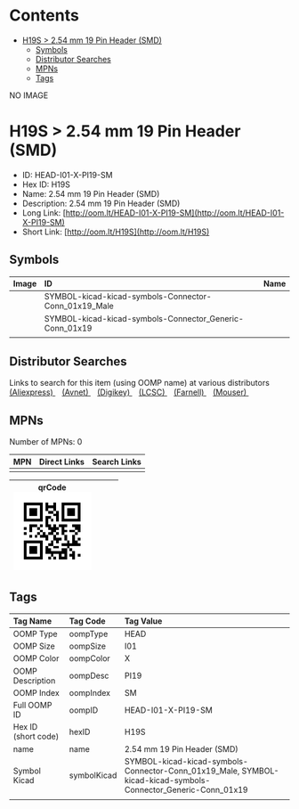 



Contents
========

* [H19S > 2.54 mm 19 Pin Header (SMD)](#h19s--254-mm-19-pin-header-smd)
	* [Symbols](#symbols)
	* [Distributor Searches](#distributor-searches)
	* [MPNs](#mpns)
	* [Tags](#tags)
  
NO IMAGE  
# H19S > 2.54 mm 19 Pin Header (SMD)

- ID: HEAD-I01-X-PI19-SM
- Hex ID: H19S
- Name: 2.54 mm 19 Pin Header (SMD)
- Description: 2.54 mm 19 Pin Header (SMD)
- Long Link: [http://oom.lt/HEAD-I01-X-PI19-SM](http://oom.lt/HEAD-I01-X-PI19-SM)
- Short Link: [http://oom.lt/H19S](http://oom.lt/H19S)

## Symbols
  

|Image|ID|Name|
| :--- | :--- | :--- |
|![]()|SYMBOL-kicad-kicad-symbols-Connector-Conn_01x19_Male||
|![]()|SYMBOL-kicad-kicad-symbols-Connector_Generic-Conn_01x19||
||||

## Distributor Searches
  
Links to search for this item (using OOMP name) at various distributors  
[(Aliexpress) ](https://www.aliexpress.com/wholesale?SearchText=11172.54+mm+19+Pin+Header+SMD)&nbsp;&nbsp;&nbsp;[(Avnet) ](https://www.avnet.com/shop/us/search/2.54+mm+19+Pin+Header+SMD)&nbsp;&nbsp;&nbsp;[(Digikey) ](https://www.digikey.co.uk/en/products/result?s=2.54+mm+19+Pin+Header+SMD)&nbsp;&nbsp;&nbsp;[(LCSC) ](https://www.lcsc.com/search?q=2.54+mm+19+Pin+Header+SMD)&nbsp;&nbsp;&nbsp;[(Farnell) ](https://uk.farnell.com/search?st=2.54+mm+19+Pin+Header+SMD)&nbsp;&nbsp;&nbsp;[(Mouser) ](https://www.mouser.com/c/?q=2.54+mm+19+Pin+Header+SMD)&nbsp;&nbsp;&nbsp;
## MPNs
  
Number of MPNs: 0  

|MPN|Direct Links|Search Links|
| :--- | :--- | :--- |
||||
  

|qrCode<br>[![](https://raw.githubusercontent.com/oomlout/oomlout_OOMP_parts_V2/main/HEAD/I01/X/PI19/SM/qrCode_140.png)](https://github.com/oomlout/oomlout_OOMP_parts_V2/tree/main/HEAD/I01/X/PI19/SM/qrCode.png)||||
| :---: | :---: | :---: | :---: |

## Tags
  

|Tag Name|Tag Code|Tag Value|
| :--- | :--- | :--- |
|OOMP Type|oompType|HEAD|
|OOMP Size|oompSize|I01|
|OOMP Color|oompColor|X|
|OOMP Description|oompDesc|PI19|
|OOMP Index|oompIndex|SM|
|Full OOMP ID|oompID|HEAD-I01-X-PI19-SM|
|Hex ID (short code)|hexID|H19S|
|name|name|2.54 mm 19 Pin Header (SMD)|
|Symbol Kicad|symbolKicad|SYMBOL-kicad-kicad-symbols-Connector-Conn_01x19_Male, SYMBOL-kicad-kicad-symbols-Connector_Generic-Conn_01x19|
||||

